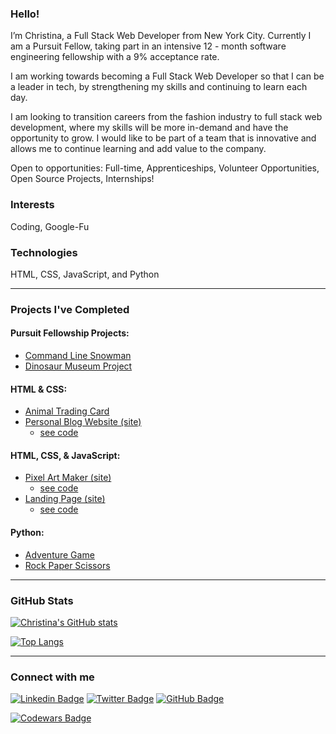 ### Hello!
I’m Christina, a Full Stack Web Developer from New York City. Currently I am a Pursuit Fellow, taking part in an intensive 12 - month software engineering fellowship with a 9% acceptance rate.

I am working towards becoming a Full Stack Web Developer so that I can be a leader in tech, by strengthening my skills and continuing to learn each day.

I am looking to transition careers from the fashion industry to full stack web development, where my skills will be more in-demand and have the opportunity to grow. I would like to be part of a team that is innovative and allows me to continue learning and add value to the company.

Open to opportunities: Full-time, Apprenticeships, Volunteer Opportunities, Open Source Projects, Internships!


### Interests
Coding, Google-Fu

### Technologies

HTML, CSS, JavaScript, and Python<br />


<hr>

### Projects I've Completed

#### Pursuit Fellowship Projects:
* [Command Line Snowman](https://github.com/christina-ml/8-0-command-line-snowman)
* [Dinosaur Museum Project](https://github.com/christina-ml/8-0-dinosaur-museum-project)

#### HTML & CSS:
* [Animal Trading Card](https://github.com/christina-ml/animal-trading-card)
* [Personal Blog Website (site)](https://christina-ml.github.io/personal-blog-website/)
    - [see code](https://github.com/christina-ml/personal-blog-website)

#### HTML, CSS, & JavaScript:
* [Pixel Art Maker (site)](https://christina-ml.github.io/Pixel-Art-Project/)
    - [see code](https://github.com/christina-ml/Pixel-Art-Project)
* [Landing Page (site)](https://christina-ml.github.io/fend-landing-page/)
    - [see code](https://github.com/christina-ml/fend-landing-page)

#### Python:
* [Adventure Game](https://github.com/christina-ml/Adventure-Game)
* [Rock Paper Scissors](https://github.com/christina-ml/Rock-Paper-Scissors)

<hr>

### GitHub Stats

[![Christina's GitHub stats](https://github-readme-stats.vercel.app/api?username=christina-ml&show_icons=true&theme=radical)](https://github.com/christina-ml)

[![Top Langs](https://github-readme-stats.vercel.app/api/top-langs/?username=christina-ml&layout=compact)](https://github.com/christina-ml)

<hr>

### Connect with me
[![Linkedin Badge](https://img.shields.io/badge/-LinkedIn-blue?style=flat&logo=Linkedin&logoColor=white)](https://www.linkedin.com/in/christina-loiacono/)
[![Twitter Badge](https://img.shields.io/twitter/follow/cmloiacono?style=social)](https://twitter.com/cmloiacono)
[![GitHub Badge](https://img.shields.io/github/followers/christina-ml?label=Follow%20%40christina-ml&style=social)](https://github.com/christina-ml)

[![Codewars Badge](https://www.codewars.com/users/christinaml/badges/large)](https://www.codewars.com/users/christinaml)

<!--- 
Profile Inspiration -
https://dev.to/diogorodrigues/creating-amazing-github-profiles-readme-5h31
https://github.com/diogorodrigues

Make buttons - https://shields.io/
Custom Logos - https://simpleicons.org/
-->

